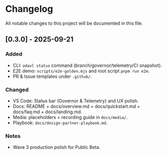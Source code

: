 # Changelog
All notable changes to this project will be documented in this file.

## [0.3.0] - 2025-09-21
### Added
- CLI: `odavl status` command (branch/governor/telemetry/CI snapshot).
- E2E demo: `scripts/e2e-golden.mjs` and root script `pnpm run e2e`.
- PR & Issue templates under `.github/`.

### Changed
- VS Code: Status bar (Governor & Telemetry) and UX polish.
- Docs: README + docs/overview.md + docs/quickstart.md + docs/faq.md + docs/landing.md.
- Media: placeholders + recording guide in `docs/media/`.
- Playbook: `docs/design-partner-playbook.md`.

### Notes
- Wave 3 production polish for Public Beta.
